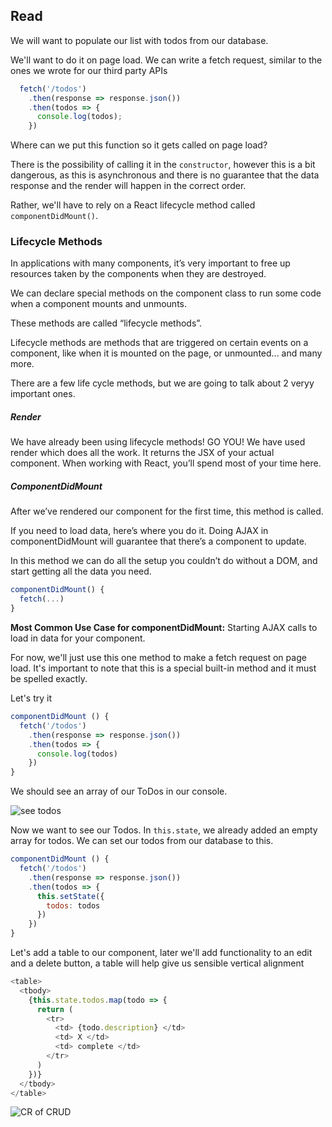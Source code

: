 ## Read

We will want to populate our list with todos from our database.

We'll want to do it on page load. We can write a fetch request, similar to the ones we wrote for our third party APIs

```js
  fetch('/todos')
    .then(response => response.json())
    .then(todos => {
      console.log(todos);
    })
```

Where can we put this function so it gets called on page load?

There is the possibility of calling it in the `constructor`, however this is a bit dangerous, as this is asynchronous and there is no guarantee that the data response and the render will happen in the correct order.

Rather, we'll have to rely on a React lifecycle method called `componentDidMount()`. 

### Lifecycle Methods
In applications with many components, it’s very important to free up resources taken by the components when they are destroyed.

We can declare special methods on the component class to run some code when a component mounts and unmounts.

These methods are called “lifecycle methods”.

Lifecycle methods are methods that are triggered on certain events on a component, like when it is mounted on the page, or unmounted... and many more.

There are a few life cycle methods, but we are going to talk about 2 veryy important ones.

##### Render
We have already been using lifecycle methods! GO YOU! We have used render which does all the work. It returns the JSX of your actual component. When working with React, you’ll spend most of your time here.

##### ComponentDidMount
After we’ve rendered our component for the first time, this method is called.

If you need to load data, here’s where you do it. Doing AJAX in componentDidMount will guarantee that there’s a component to update.

In this method we can do all the setup you couldn’t do without a DOM, and start getting all the data you need.

```js 
componentDidMount() {
  fetch(...)
}
```

**Most Common Use Case for componentDidMount:**
Starting AJAX calls to load in data for your component.

For now, we'll just use this one method to make a fetch request on page load. It's important to note that this is a special built-in method and it must be spelled exactly.


Let's try it

```js
componentDidMount () {
  fetch('/todos')
    .then(response => response.json())
    .then(todos => {
      console.log(todos)
    })
}
```

We should see an array of our ToDos in our console.

![see todos](https://i.imgur.com/cMCPU29.png)


Now we want to see our Todos. In `this.state`, we already added an empty array for todos. We can set our todos from our database to this.

```js
componentDidMount () {
  fetch('/todos')
    .then(response => response.json())
    .then(todos => {
      this.setState({
        todos: todos
      })
    })
}
```

Let's add a table to our component, later we'll add functionality to an  edit and a delete button, a table will help give us sensible vertical alignment

```js
<table>
  <tbody>
    {this.state.todos.map(todo => {
      return (
        <tr>
          <td> {todo.description} </td>
          <td> X </td>
          <td> complete </td>
        </tr>
      )
    })}
  </tbody>
</table>
```
![CR of CRUD](https://i.imgur.com/8vaAEoB.png)
